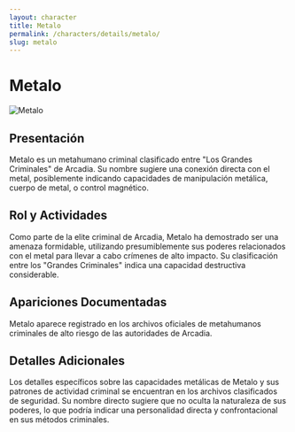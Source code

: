 ```yaml
---
layout: character
title: Metalo
permalink: /characters/details/metalo/
slug: metalo
---
```


# Metalo

<div class="character-photo">
  <img src="{{ site.baseurl }}/assets/img/characters/Metalo.png" alt="Metalo" />
</div>

## Presentación
Metalo es un metahumano criminal clasificado entre "Los Grandes Criminales" de Arcadia. Su nombre sugiere una conexión directa con el metal, posiblemente indicando capacidades de manipulación metálica, cuerpo de metal, o control magnético.

## Rol y Actividades
Como parte de la elite criminal de Arcadia, Metalo ha demostrado ser una amenaza formidable, utilizando presumiblemente sus poderes relacionados con el metal para llevar a cabo crímenes de alto impacto. Su clasificación entre los "Grandes Criminales" indica una capacidad destructiva considerable.

## Apariciones Documentadas
Metalo aparece registrado en los archivos oficiales de metahumanos criminales de alto riesgo de las autoridades de Arcadia.

## Detalles Adicionales
Los detalles específicos sobre las capacidades metálicas de Metalo y sus patrones de actividad criminal se encuentran en los archivos clasificados de seguridad. Su nombre directo sugiere que no oculta la naturaleza de sus poderes, lo que podría indicar una personalidad directa y confrontacional en sus métodos criminales.